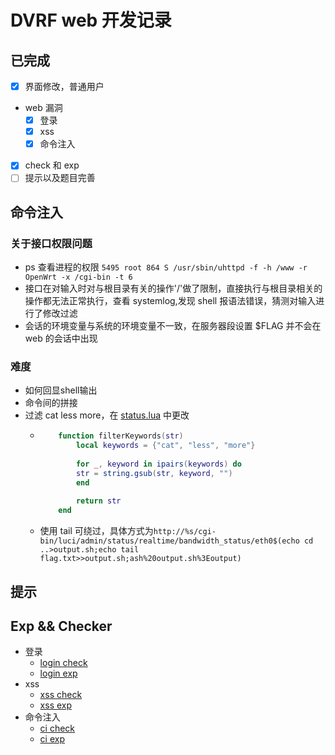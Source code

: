 # DVRF web 开发记录
## 已完成
* [x] 界面修改，普通用户
* web 漏洞
  * [x] 登录
  * [x] xss
  * [x] 命令注入
* [x] check 和 exp
* [ ] 提示以及题目完善
## 命令注入
### 关于接口权限问题
*  ps 查看进程的权限 `5495 root 864 S /usr/sbin/uhttpd -f -h /www -r OpenWrt -x /cgi-bin -t 6`
* 接口在对输入时对与根目录有关的操作'/'做了限制，直接执行与根目录相关的操作都无法正常执行，查看 systemlog,发现 shell 报语法错误，猜测对输入进行了修改过滤
* 会话的环境变量与系统的环境变量不一致，在服务器段设置 $FLAG 并不会在 web 的会话中出现
### 难度
* 如何回显shell输出
* 命令间的拼接
* 过滤 cat less more，在 [status.lua](https://github.com/worrycuc/DVRF/blob/develop/files/usr/lib/lua/luci/controller/admin/status.lua) 中更改
  * ```lua
        function filterKeywords(str)
            local keywords = {"cat", "less", "more"}
            
            for _, keyword in ipairs(keywords) do
            str = string.gsub(str, keyword, "")
            end
            
            return str
        end
  * 使用 tail 可绕过，具体方式为`http://%s/cgi-bin/luci/admin/status/realtime/bandwidth_status/eth0$(echo cd ..>output.sh;echo tail flag.txt>>output.sh;ash%20output.sh%3Eoutput)`
## 提示
## Exp && Checker
* 登录
  * [login check](https://github.com/worrycuc/DVRF/blob/develop/%E5%B7%A5%E4%BD%9C%E8%AE%B0%E5%BD%95/checker/login.py)
  * [login exp](https://github.com/worrycuc/DVRF/blob/develop/%E5%B7%A5%E4%BD%9C%E8%AE%B0%E5%BD%95/exp/login.py)
* xss
  * [xss check](https://github.com/worrycuc/DVRF/blob/develop/%E5%B7%A5%E4%BD%9C%E8%AE%B0%E5%BD%95/checker/xss.py)
  * [xss exp](https://github.com/worrycuc/DVRF/blob/develop/%E5%B7%A5%E4%BD%9C%E8%AE%B0%E5%BD%95/exp/xss.py)
* 命令注入
  * [ci check](https://github.com/worrycuc/DVRF/blob/develop/%E5%B7%A5%E4%BD%9C%E8%AE%B0%E5%BD%95/checker/commandinjection.py)
  * [ci exp](https://github.com/worrycuc/DVRF/blob/develop/%E5%B7%A5%E4%BD%9C%E8%AE%B0%E5%BD%95/exp/commandinjection.py)